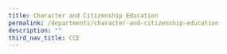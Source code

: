 ```yaml
---
title: Character and Citizenship Education
permalink: /departments/character-and-citizenship-education
description: ""
third_nav_title: CCE
---
```


